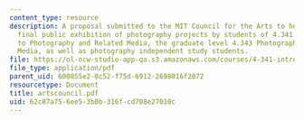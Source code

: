 ```yaml
---
content_type: resource
description: A proposal submitted to the MIT Council for the Arts to help fund the
  final public exhibition of photography projects by students of 4.341 Introduction
  to Photography and Related Media, the graduate level 4.343 Photography and Related
  Media, as well as photography independent study students.
file: https://ol-ocw-studio-app-qa.s3.amazonaws.com/courses/4-341-introduction-to-photography-and-related-media-fall-2007/62c87a756ee53b0b316fcd708e27010c_artscouncil.pdf
file_type: application/pdf
parent_uid: 600855e2-0c52-f75d-6912-2698016f2072
resourcetype: Document
title: artscouncil.pdf
uid: 62c87a75-6ee5-3b0b-316f-cd708e27010c
---
```

